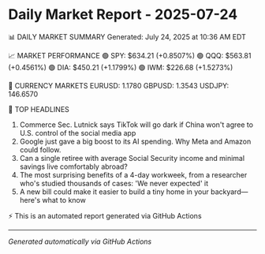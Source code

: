 # Daily Market Report - 2025-07-24

📊 DAILY MARKET SUMMARY
Generated: July 24, 2025 at 10:36 AM EDT

📈 MARKET PERFORMANCE
🟢 SPY: $634.21 (+0.8507%)
🟢 QQQ: $563.81 (+0.4561%)
🟢 DIA: $450.21 (+1.1799%)
🟢 IWM: $226.68 (+1.5273%)

💱 CURRENCY MARKETS
EURUSD: 1.1780
GBPUSD: 1.3543
USDJPY: 146.6570

📰 TOP HEADLINES
1. Commerce Sec. Lutnick says TikTok will go dark if China won't agree to U.S. control of the social media app
2. Google just gave a big boost to its AI spending. Why Meta and Amazon could follow.
3. Can a single retiree with average Social Security income and minimal savings live comfortably abroad?
4. The most surprising benefits of a 4-day workweek, from a researcher who's studied thousands of cases: 'We never expected' it
5. A new bill could make it easier to build a tiny home in your backyard—here's what to know

⚡ This is an automated report generated via GitHub Actions

---
*Generated automatically via GitHub Actions*